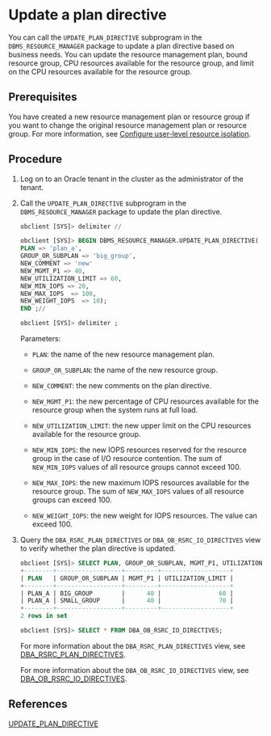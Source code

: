 # Update a plan directive

You can call the `UPDATE_PLAN_DIRECTIVE` subprogram in the `DBMS_RESOURCE_MANAGER` package to update a plan directive based on business needs. You can update the resource management plan, bound resource group, CPU resources available for the resource group, and limit on the CPU resources available for the resource group.

## Prerequisites

You have created a new resource management plan or resource group if you want to change the original resource management plan or resource group. For more information, see [Configure user-level resource isolation](2.resource-isolation-at-user-level-of-oracle-mode.md).

## Procedure

1. Log on to an Oracle tenant in the cluster as the administrator of the tenant.

2. Call the `UPDATE_PLAN_DIRECTIVE` subprogram in the `DBMS_RESOURCE_MANAGER` package to update the plan directive.

   ```sql
   obclient [SYS]> delimiter //

   obclient [SYS]> BEGIN DBMS_RESOURCE_MANAGER.UPDATE_PLAN_DIRECTIVE(
   PLAN => 'plan_a',
   GROUP_OR_SUBPLAN => 'big_group',
   NEW_COMMENT => 'new'
   NEW_MGMT_P1 => 40,
   NEW_UTILIZATION_LIMIT => 60,
   NEW_MIN_IOPS => 20,
   NEW_MAX_IOPS  => 100,
   NEW_WEIGHT_IOPS  => 10);
   END ;//

   obclient [SYS]> delimiter ;
   ```

   Parameters:

   * `PLAN`: the name of the new resource management plan.

   * `GROUP_OR_SUBPLAN`: the name of the new resource group.

   * `NEW_COMMENT`: the new comments on the plan directive.

   * `NEW_MGMT_P1`: the new percentage of CPU resources available for the resource group when the system runs at full load.

   * `NEW_UTILIZATION_LIMIT`: the new upper limit on the CPU resources available for the resource group.

   * `NEW_MIN_IOPS`: the new IOPS resources reserved for the resource group in the case of I/O resource contention. The  sum of `NEW_MIN_IOPS` values of all resource groups cannot exceed 100.

   * `NEW_MAX_IOPS`: the new maximum IOPS resources available for the resource group. The sum of `NEW_MAX_IOPS` values of all resource groups can exceed 100.

   * `NEW_WEIGHT_IOPS`: the new weight for IOPS resources. The value can exceed 100.

3. Query the `DBA_RSRC_PLAN_DIRECTIVES` or `DBA_OB_RSRC_IO_DIRECTIVES` view to verify whether the plan directive is updated.

   ```sql
   obclient [SYS]> SELECT PLAN, GROUP_OR_SUBPLAN, MGMT_P1, UTILIZATION_LIMIT FROM DBA_RSRC_PLAN_DIRECTIVES;
   +--------+------------------+---------+-------------------+
   | PLAN   | GROUP_OR_SUBPLAN | MGMT_P1 | UTILIZATION_LIMIT |
   +--------+------------------+---------+-------------------+
   | PLAN_A | BIG_GROUP        |      40 |                60 |
   | PLAN_A | SMALL_GROUP      |      40 |                70 |
   +--------+------------------+---------+-------------------+
   2 rows in set

   obclient [SYS]> SELECT * FROM DBA_OB_RSRC_IO_DIRECTIVES;
   ```

   For more information about the `DBA_RSRC_PLAN_DIRECTIVES` view, see [DBA_RSRC_PLAN_DIRECTIVES](../../../../../7.reference/5.system-reference/5.system-view-of-oracle-mode/2.dictionary-view-of-oracle-mode/125.dba_rsrc_plan_directives-of-oracle-mode.md).

   For more information about the `DBA_OB_RSRC_IO_DIRECTIVES` view, see [DBA_OB_RSRC_IO_DIRECTIVES](../../../../../7.reference/5.system-reference/5.system-view-of-oracle-mode/2.dictionary-view-of-oracle-mode/280.dba_ob_rsrc_io_directives-oracle.md).

## References

[UPDATE_PLAN_DIRECTIVE](../../../../../7.reference/4.development-reference/3.pl-reference/3.pl-oracle/14.pl-system-package-oracle/133.dbms-resource-manager-oracle/9.update-plan-directive-oracle.md)
